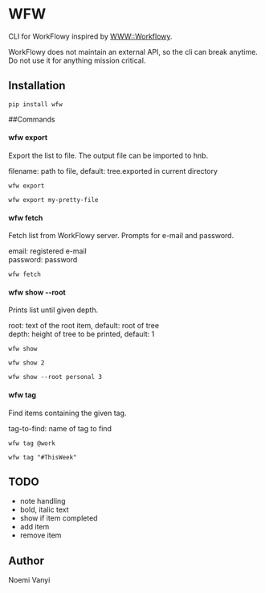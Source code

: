 # WFW

CLI for WorkFlowy inspired by [WWW::Workflowy](https://github.com/cotto/www-workflowy).

WorkFlowy does not maintain an external API, so the cli can break anytime. Do not use it for anything mission critical.

## Installation

```
pip install wfw
```

##Commands

#### wfw export <filename>

Export the list to file. The output file can be imported to hnb.

filename: path to file, default: tree.exported in current directory

`wfw export`

`wfw export my-pretty-file`

####  wfw fetch

Fetch list from WorkFlowy server. Prompts for e-mail and password.

email: registered e-mail  
password: password

`wfw fetch`

#### wfw show --root <root> <depth>

Prints list until given depth.

root: text of the root item, default: root of tree  
depth: height of tree to be printed, default: 1

`wfw show`

`wfw show 2`

`wfw show --root personal 3`

#### wfw tag <tag-to-find>

Find items containing the given tag.

tag-to-find: name of tag to find

`wfw tag @work`

`wfw tag "#ThisWeek"`

## TODO

* note handling
* bold, italic text
* show if item completed
* add item
* remove item

## Author

Noemi Vanyi
